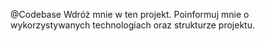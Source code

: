 @Codebase Wdróż mnie w ten projekt. Poinformuj mnie o wykorzystywanych technologiach oraz strukturze projektu.
